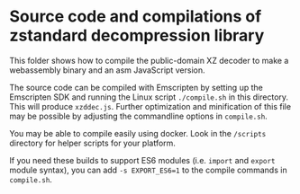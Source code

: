 # Source code and compilations of zstandard decompression library

This folder shows how to compile the public-domain XZ decoder to make a webassembly binary and an asm JavaScript version.

The source code can be compiled with Emscripten by setting up the Emscripten SDK and running the Linux script `./compile.sh` in this directory. This will produce `xzddec.js`. Further optimization and minification of this file may be possible by adjusting the commandline options in `compile.sh`.

You may be able to compile easily using docker. Look in the `/scripts` directory for helper scripts for your platform.

If you need these builds to support ES6 modules (i.e. `import` and `export` module syntax), you can add `-s EXPORT_ES6=1` to the compile commands in `compile.sh`.